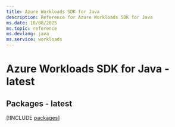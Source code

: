 ```yaml
---
title: Azure Workloads SDK for Java
description: Reference for Azure Workloads SDK for Java
ms.date: 10/08/2025
ms.topic: reference
ms.devlang: java
ms.service: workloads
---
```

# Azure Workloads SDK for Java - latest
## Packages - latest
[!INCLUDE [packages](workloads-index.md)]